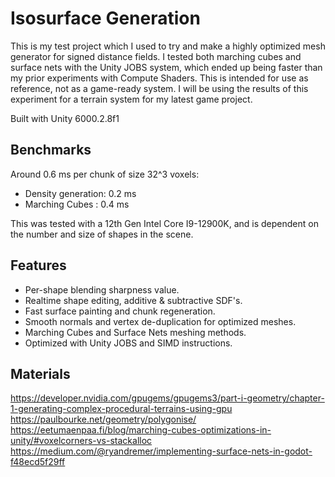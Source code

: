 
# Isosurface Generation
This is my test project which I used to try and make a highly optimized mesh generator for signed distance fields. I tested both marching cubes and surface nets with the Unity JOBS system, which ended up being faster than my prior experiments with Compute Shaders.
This is intended for use as reference, not as a game-ready system. I will be using the results of this experiment for a terrain system for my latest game project.

Built with Unity 6000.2.8f1

## Benchmarks
Around 0.6 ms per chunk of size 32^3 voxels:
- Density generation: 0.2 ms
- Marching Cubes : 0.4 ms

This was tested with a 12th Gen Intel Core I9-12900K, and is dependent on the number and size of shapes in the scene.

## Features
- Per-shape blending sharpness value.
- Realtime shape editing, additive & subtractive SDF's.
- Fast surface painting and chunk regeneration.
- Smooth normals and vertex de-duplication for optimized meshes.
- Marching Cubes and Surface Nets meshing methods.
- Optimized with Unity JOBS and SIMD instructions.

## Materials
https://developer.nvidia.com/gpugems/gpugems3/part-i-geometry/chapter-1-generating-complex-procedural-terrains-using-gpu
https://paulbourke.net/geometry/polygonise/
https://eetumaenpaa.fi/blog/marching-cubes-optimizations-in-unity/#voxelcorners-vs-stackalloc
https://medium.com/@ryandremer/implementing-surface-nets-in-godot-f48ecd5f29ff